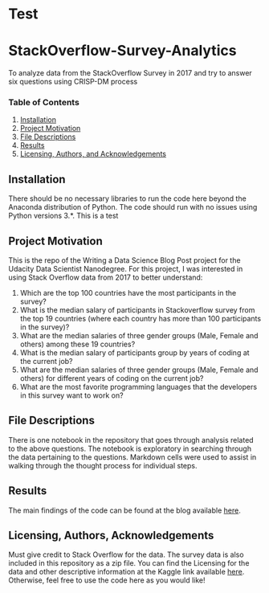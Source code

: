 # Test
# StackOverflow-Survey-Analytics
To analyze data from the StackOverflow Survey in 2017 and try to answer six questions using CRISP-DM process

### Table of Contents

1. [Installation](#installation)
2. [Project Motivation](#motivation)
3. [File Descriptions](#files)
4. [Results](#results)
5. [Licensing, Authors, and Acknowledgements](#licensing)

## Installation <a name="installation"></a>

There should be no necessary libraries to run the code here beyond the Anaconda distribution of Python.  The code should run with no issues using Python versions 3.*. This is a test

## Project Motivation<a name="motivation"></a>
This is the repo of the Writing a Data Science Blog Post project for the Udacity Data Scientist Nanodegree.
For this project, I was interested in using Stack Overflow data from 2017 to better understand:

1. Which are the top 100 countries have the most participants in the survey?
2. What is the median salary of participants in Stackoverflow survey from the top 19 countries (where each country has more than 100 participants in the survey)?
3. What are the median salaries of three gender groups (Male, Female and others) among these 19 countries?
4. What is the median salary of participants group by years of coding at the current job?
5. What are the median salaries of three gender groups (Male, Female and others) for different years of coding on the current job?
6. What are the most favorite programming languages that the developers in this survey want to work on?

## File Descriptions <a name="files"></a>

There is one notebook in the repository that goes through analysis related to the above questions. The notebook is exploratory in searching through the data pertaining to the questions. Markdown cells were used to assist in walking through the thought process for individual steps.  

## Results<a name="results"></a>

The main findings of the code can be found at the blog available [here](https://medium.com/@thanhta2010/do-you-know-it-professionals-for-both-males-and-females-in-us-got-paid-much-better-comparing-with-e0a4e16187a8).

## Licensing, Authors, Acknowledgements<a name="licensing"></a>

Must give credit to Stack Overflow for the data. The survey data is also included in this repository as a zip file. You can find the Licensing for the data and other descriptive information at the Kaggle link available [here](https://www.kaggle.com/stackoverflow/so-survey-2017/data).  Otherwise, feel free to use the code here as you would like! 
